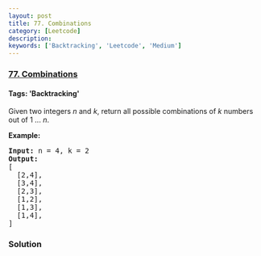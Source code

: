 ```yaml
---
layout: post
title: 77. Combinations
category: [Leetcode]
description: 
keywords: ['Backtracking', 'Leetcode', 'Medium']
---
```

### [77. Combinations](https://leetcode.com/problems/combinations)

#### Tags: 'Backtracking'

<div class="content__u3I1 question-content__JfgR"><div><p>Given two integers <em>n</em> and <em>k</em>, return all possible combinations of <em>k</em> numbers out of 1 ... <em>n</em>.</p>
<p><strong>Example:</strong></p>
<pre><strong>Input:</strong> n = 4, k = 2
<strong>Output:</strong>
[
  [2,4],
  [3,4],
  [2,3],
  [1,2],
  [1,3],
  [1,4],
]
</pre>
</div></div>

### Solution
